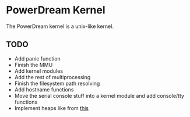 # PowerDream Kernel

The PowerDream kernel is a unix-like kernel.

## TODO
* Add panic function
* Finish the MMU
* Add kernel modules
* Add the rest of multiprocessing
* Finish the filesystem path resolving
* Add hostname functions
* Move the serial console stuff into a kernel module and add console/tty functions
* Implement heaps like from [this](http://www.jamesmolloy.co.uk/tutorial_html/7.-The%20Heap.html)